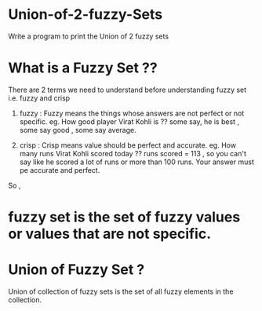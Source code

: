 # Union-of-2-fuzzy-Sets
Write a program to print the Union of 2 fuzzy sets

# What is a Fuzzy Set ??

There are 2 terms we need to understand before understanding fuzzy set i.e. fuzzy and crisp

1. fuzzy : Fuzzy means the things whose answers are not perfect or not specific.
  eg. How good player Virat Kohli is ?? 
  some say, he is best , some say good , some say average. 
 
2. crisp : Crisp means value should be perfect and accurate.
  eg. How many runs Virat Kohli scored today ??
  runs scored = 113 , so you can't say like he scored a lot of runs or more than 100 runs. Your answer must pe accurate and perfect.

So , 

# fuzzy set is the set of fuzzy values or values that are not specific.

# Union of Fuzzy Set ? 

Union of collection of fuzzy sets is the set of all fuzzy elements in the collection.



